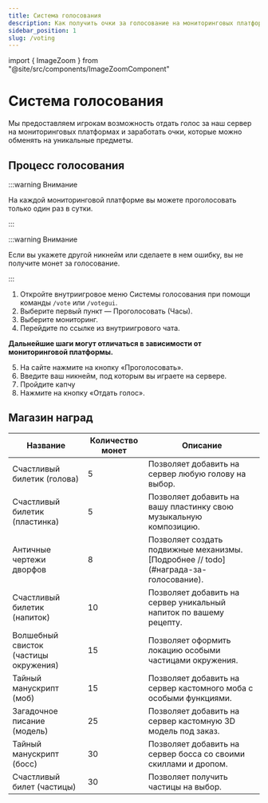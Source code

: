 ```yaml
---
title: Система голосования
description: Как получить очки за голосование на мониторинговых платформах.
sidebar_position: 1
slug: /voting
---
```


import { ImageZoom } from "@site/src/components/ImageZoomComponent"

# Система голосования

<ImageZoom
  src="/img/voting/votegui.png"
  alt="Внутриигровое меню Системы голосования"
/>

Мы предоставляем игрокам возможность отдать голос за наш сервер на мониторинговых платформах и заработать очки, которые можно обменять на уникальные предметы.

## Процесс голосования

:::warning Внимание

На каждой мониторинговой платформе вы можете проголосовать только один раз в сутки.

:::

:::warning Внимание

Если вы укажете другой никнейм или сделаете в нем ошибку, вы не получите монет за голосование.

:::

1. Откройте внутриигровое меню Системы голосования при помощи команды `/vote` или `/votegui`.
2. Выберите первый пункт — Проголосовать (Часы).
3. Выберите мониторинг.
4. Перейдите по ссылке из внутриигрового чата.

**Дальнейшие шаги могут отличаться в зависимости от мониторинговой платформы.**

5. На сайте нажмите на кнопку «Проголосовать».
6. Введите ваш никнейм, под которым вы играете на сервере.
7. Пройдите капчу
8. Нажмите на кнопку «Отдать голос».

## Магазин наград

<table>
  <thead>
    <tr>
      <th>Название</th>
      <th>Количество монет</th>
      <th>Описание</th>
    </tr>
  </thead>
  <tbody>
    <tr>
      <td>Счастливый билетик (голова)</td>
      <td>5</td>
      <td>Позволяет добавить на сервер любую голову на выбор.</td>
    </tr>
    <tr>
      <td>Счастливый билетик (пластинка)</td>
      <td>5</td>
      <td>Позволяет добавить на вашу пластинку свою музыкальную композицию.</td>
    </tr>
    <tr>
      <td>Античные чертежи дворфов</td>
      <td>8</td>
      <td>Позволяет создать подвижные механизмы. [Подробнее // todo](#награда-за-голосование).</td>
    </tr>
    <tr>
      <td>Счастливый билетик (напиток)</td>
      <td>10</td>
      <td>Позволяет добавить на сервер уникальный напиток по вашему рецепту.</td>
    </tr>
    <tr>
      <td>Волшебный свисток (частицы окружения)</td>
      <td>15</td>
      <td>Позволяет оформить локацию особыми частицами окружения.</td>
    </tr>
    <tr>
      <td>Тайный манускрипт (моб)</td>
      <td>15</td>
      <td>Позволяет добавить на сервер кастомного моба с особыми функциями.</td>
    </tr>
    <tr>
      <td>Загадочное писание (модель)</td>
      <td>25</td>
      <td>Позволяет добавить на сервер кастомную 3D модель под заказ.</td>
    </tr>
    <tr>
      <td>Тайный манускрипт (босс)</td>
      <td>30</td>
      <td>Позволяет добавить на сервер босса со своими скиллами и дропом.</td>
    </tr>
    <tr>
      <td>Счастливый билет (частицы)</td>
      <td>30</td>
      <td>Позволяет получить частицы на выбор.</td>
    </tr>
  </tbody>
</table>
